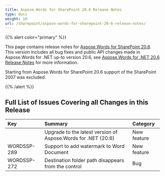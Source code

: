 ```yaml
---
title: Aspose.Words for SharePoint 20.6 Release Notes
type: docs
weight: 10
url: /sharepoint/aspose-words-for-sharepoint-20-6-release-notes/
---
```


{{% alert color="primary" %}} 

This page contains release notes for [Aspose.Words for SharePoint 20.6](https://downloads.aspose.com/words/sharepoint/new-releases/aspose.words-for-sharepoint-20.6/).
This version includes all bug fixes and public API changes made in Aspose.Words for .NET up-to version 20.6, see [Aspose.Words for .NET 20.6 Release Notes](https://docs.aspose.com/display/wordsnet/Aspose.Words+for+.NET+20.6+Release+Notes) for more information.

Starting from Aspose.Words for SharePoint 20.6 support of the SharePoint 2007 was excluded.

{{% /alert %}} 
## **Full List of Issues Covering all Changes in this Release**

|**Key**|**Summary**|**Category**|
| :- | :- | :- |
| |Upgrade to the latest version of Aspose.Words for .NET (20.6)|New feature|
|WORDSSP-289|Support to add watermark to Word Document|New feature|
|WORDSSP-272|Destination folder path disappears from the control|Bug|

